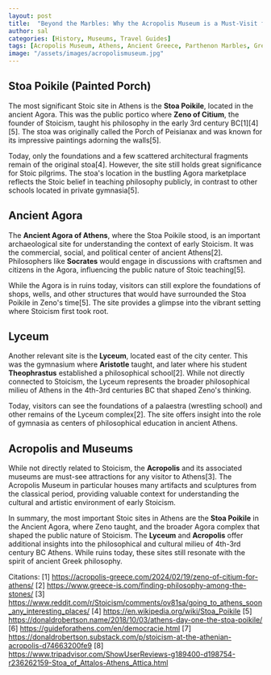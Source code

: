 ```yaml
---
layout: post
title:  "Beyond the Marbles: Why the Acropolis Museum is a Must-Visit for History Enthusiasts"
author: sal
categories: [History, Museums, Travel Guides]
tags: [Acropolis Museum, Athens, Ancient Greece, Parthenon Marbles, Greek History, Archaeology, Museum Tips, Travel Tips, Cultural Heritage, Private Tours, Greek Cuisine]
image: "/assets/images/acropolismuseum.jpg"
---
```


## Stoa Poikile (Painted Porch)

The most significant Stoic site in Athens is the **Stoa Poikile**, located in the ancient Agora. This was the public portico where **Zeno of Citium**, the founder of Stoicism, taught his philosophy in the early 3rd century BC[1][4][5]. The stoa was originally called the Porch of Peisianax and was known for its impressive paintings adorning the walls[5].

Today, only the foundations and a few scattered architectural fragments remain of the original stoa[4]. However, the site still holds great significance for Stoic pilgrims. The stoa's location in the bustling Agora marketplace reflects the Stoic belief in teaching philosophy publicly, in contrast to other schools located in private gymnasia[5].

## Ancient Agora

The **Ancient Agora of Athens**, where the Stoa Poikile stood, is an important archaeological site for understanding the context of early Stoicism. It was the commercial, social, and political center of ancient Athens[2]. Philosophers like **Socrates** would engage in discussions with craftsmen and citizens in the Agora, influencing the public nature of Stoic teaching[5].

While the Agora is in ruins today, visitors can still explore the foundations of shops, wells, and other structures that would have surrounded the Stoa Poikile in Zeno's time[5]. The site provides a glimpse into the vibrant setting where Stoicism first took root.

## Lyceum

Another relevant site is the **Lyceum**, located east of the city center. This was the gymnasium where **Aristotle** taught, and later where his student **Theophrastus** established a philosophical school[2]. While not directly connected to Stoicism, the Lyceum represents the broader philosophical milieu of Athens in the 4th-3rd centuries BC that shaped Zeno's thinking.

Today, visitors can see the foundations of a palaestra (wrestling school) and other remains of the Lyceum complex[2]. The site offers insight into the role of gymnasia as centers of philosophical education in ancient Athens.

## Acropolis and Museums

While not directly related to Stoicism, the **Acropolis** and its associated museums are must-see attractions for any visitor to Athens[3]. The Acropolis Museum in particular houses many artifacts and sculptures from the classical period, providing valuable context for understanding the cultural and artistic environment of early Stoicism.

In summary, the most important Stoic sites in Athens are the **Stoa Poikile** in the Ancient Agora, where Zeno taught, and the broader Agora complex that shaped the public nature of Stoicism. The **Lyceum** and **Acropolis** offer additional insights into the philosophical and cultural milieu of 4th-3rd century BC Athens. While ruins today, these sites still resonate with the spirit of ancient Greek philosophy.

Citations:
[1] https://acropolis-greece.com/2024/02/19/zeno-of-citium-for-athens/
[2] https://www.greece-is.com/finding-philosophy-among-the-stones/
[3] https://www.reddit.com/r/Stoicism/comments/ov81sa/going_to_athens_soon_any_interesting_places/
[4] https://en.wikipedia.org/wiki/Stoa_Poikile
[5] https://donaldrobertson.name/2018/10/03/athens-day-one-the-stoa-poikile/
[6] https://guideforathens.com/en/democracie.html
[7] https://donaldrobertson.substack.com/p/stoicism-at-the-athenian-acropolis-d74663200fe9
[8] https://www.tripadvisor.com/ShowUserReviews-g189400-d198754-r236262159-Stoa_of_Attalos-Athens_Attica.html
